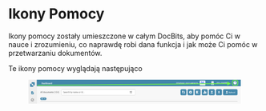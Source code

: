 # Ikony Pomocy

Ikony pomocy zostały umieszczone w całym DocBits, aby pomóc Ci w nauce i zrozumieniu, co naprawdę robi dana funkcja i jak może Ci pomóc w przetwarzaniu dokumentów.

Te ikony pomocy wyglądają następująco

<figure><img src="../../../.gitbook/assets/help-icon.png" alt=""><figcaption></figcaption></figure>
